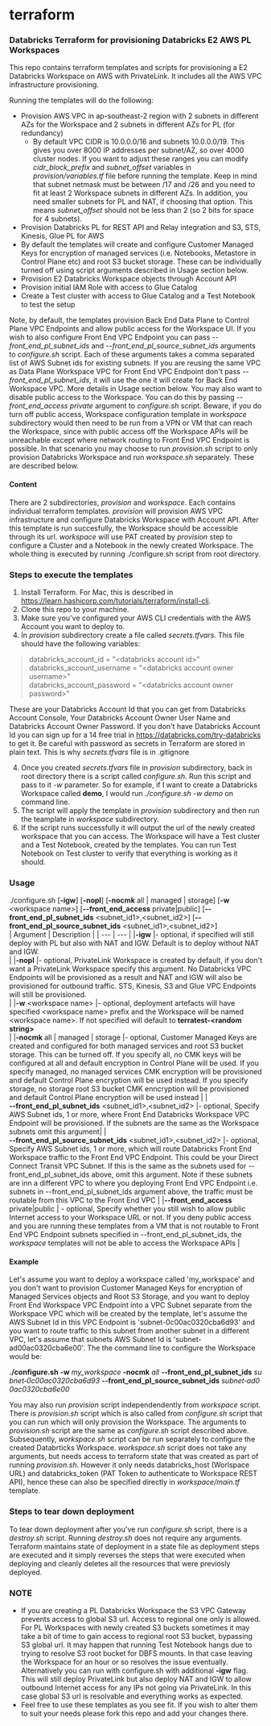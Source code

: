 # terraform
### Databricks Terraform for provisioning Databricks E2 AWS PL Workspaces

This repo contains terraform templates and scripts for provisioning a E2 Databricks Workspace on AWS with PrivateLink. It includes all the AWS VPC infrastructure provisioning.

Running the templates will do the following:
* Provision AWS VPC in ap-southeast-2 region with 2 subnets in different AZs for the Workspace and 2 subnets in different AZs for PL (for redundancy)
  - By default VPC CIDR is 10.0.0.0/16 and subnets 10.0.0.0/19. This gives you over 8000 IP addresses per subnet/AZ, so over 4000 cluster nodes. If you want to adjust these ranges you can modify *cidr_block_prefix* and *subnet_offset* variables in *provision/variables.tf* file before running the template. Keep in mind that subnet netmask must be between /17 and /26 and you need to fit at least 2 Workspace subnets in different AZs. In addition, you need smaller subnets for PL and NAT, if choosing that option. This means *subnet_offset* should not be less than 2 (so 2 bits for space for 4 subnets).
* Provision Databricks PL for REST API and Relay integration and S3, STS, Kinesis, Glue PL for AWS
* By default the templates will create and configure Customer Managed Keys for encryption of managed services (i.e. Notebooks, Metastore in Control Plane etc) and root S3 bucket storage. These can be individually turned off using script arguments described in Usage section below.
* Provision E2 Databricks Workspace objects through Account API
* Provision initial IAM Role with access to Glue Catalog
* Create a Test cluster with access to Glue Catalog and a Test Notebook to test the setup

Note, by default, the templates provision Back End Data Plane to Control Plane VPC Endpoints and allow public access for the Workspace UI.
If you wish to also configure Front End VPC Endpoint you can pass *--front_end_pl_subnet_ids* and *--front_end_pl_source_subnet_ids* arguments to *configure.sh* script. Each of these arguments takes a comma separated list of AWS Subnet ids for existing subnets. If you are reusing the same VPC as Data Plane Workspace VPC for Front End VPC Endpoint don't pass *--front_end_pl_subnet_ids*, it will use the one it will create for Back End Workspace VPC. More details in Usage section below.
You may also want to disable public access to the Workspace. You can do this by passing *--front_end_access private* argument to *configure.sh* script.
Beware, if you do turn off public access, Workspace configuration template in *workspace* subdirectory would then need to be run from a VPN or VM that can reach the Workspace, since with public access off the Workspace APIs will be unreachable except where network routing to Front End VPC Endpoint is possible.
In that scenario you may choose to run *provision.sh* script to only provision Databricks Workspace and run *workspace.sh* separately. These are described below.

#### Content
There are 2 subdirectories, *provision* and *workspace*. Each contains individual terraform templates.
*provision* will provision AWS VPC infrastructure and configure Databricks Workspace with Account API. After this template is run succesfully, the Workspace should be accessible through its url.
*workspace* will use PAT created by *provision* step to configure a Cluster and a Notebook in the newly created Workspace.
The whole thing is executed by running ./configure.sh script from root directory.

### Steps to execute the templates

1. Install Terraform. For Mac, this is described in https://learn.hashicorp.com/tutorials/terraform/install-cli.
2. Clone this repo to your machine.
3. Make sure you've configured your AWS CLI credentials with the AWS Account you want to deploy to.
4. In *provision* subdirectory create a file called *secrets.tfvars*. This file should have the following variables:
> databricks_account_id       = "\<databricks account id>"<br>
> databricks_account_username = "\<databricks account owner username>"<br>
> databricks_account_password = "\<databricks account owner password>"<br>

These are your Databricks Account Id that you can get from Databricks Account Console, Your Databricks Account Owner User Name and Databricks Account Owner Password. If you don't have Databricks Account Id you can sign up for a 14 free trial in https://databricks.com/try-databricks to get it.
Be careful with password as secrets in Terraform are stored in plain text. This is why *secrets.tfvars* file is in .gitignore

4. Once you created *secrets.tfvars* file in *provision* subdirectory, back in root directory there is a script called *configure.sh*. Run this script and pass to it *-w <your workspace name>* parameter. So for example, if I want to create a Databricks Workspace called **demo**, I would run *./configure.sh -w demo* on command line.
5. The script will apply the template in *provision* subdirectory and then run the teamplate in *workspace* subdirectory.
6. If the script runs successfully it will output the url of the newly created workspace that you can access. The Workspace will have a Test cluster and a Test Notebook, created by the templates. You can run Test Notebook on Test cluster to verify that everything is working as it should.

### Usage
./configure.sh [**-igw**] [**-nopl**]  [**-nocmk** all | managed | storage]  [**-w** \<workspace name\>]  [**--front_end_access** private|public]  [**--front_end_pl_subnet_ids** \<subnet_id1\>,\<subnet_id2\>]  [**--front_end_pl_source_subnet_ids** \<subnet_id1\>,\<subnet_id2\>]<br>
| Argument              | Description    |
| ---                   | ---            |
|**-igw**                  |- optional, if specified will still deploy with PL but also with NAT and IGW. Default is to deploy without NAT and IGW.<br> |
|**-nopl**                 |- optional, PrivateLink Workspace is created by default, if you don't want a PrivateLink Workspace specify this argument. No Databricks VPC Endpoints will be provisioned as a result and NAT and IGW will also be provisioned for outbound traffic. STS, Kinesis, S3 and Glue VPC Endpoints will still be provisioned.<br> |
|**-w** \<workspace name\> |- optional, deployment artefacts will have specified \<workspace name\> prefix and the Workspace will be named \<workspace name\>. If not specified <workspace name> will default to **terratest-\<random string\>**<br> |
|**&#8209;nocmk**&#160;all&#160;\|&#160;managed&#160;\|&#160;storage |- optional, Customer Managed Keys are created and configured for both managed services and root S3 bucket storage. This can be turned off. If you specify all, no CMK keys will be configured at all and default encryption in Control Plane will be used. If you specify managed, no managed services CMK encryption will be provisioned and default Control Plane encryption will be used instead. If you specify storage, no storage root S3 bucket CMK enncryption will be provisioned and default Control Plane encryption will be used instead |
  |**&#8209;&#8209;front_end_pl_subnet_ids**&#160;<subnet_id1>,<subnet_id2> |- optional, Specify AWS Subnet ids, 1 or more, where Front End Databricks Workspace VPC Endpoint will be provisioned. If the subnets are the same as the Workspace subnets omit this argument|
|<nobr>**&#8209;&#8209;front_end_pl_source_subnet_ids**&#160;<subnet_id1>,<subnet_id2></nobr> |- optional, Specify AWS Subnet ids, 1 or more, which will route Databricks Front End Workspace traffic to the Front End VPC Endpoint. This could be your Direct Connect Transit VPC Subnet. If this is the same as the subnets used for --front_end_pl_subnet_ids above, omit this argument. Note if these subnets are inn a different VPC to where you deploying Front End VPC Endpoint i.e. subnets in --front_end_pl_subnet_ids argument above, the traffic must be routable from this VPC to the Front End VPC |
|**--front_end_access** private\|public | - optional, Specify whether you still wish to allow public Internet access to your Workspace URL or not. If you deny public access and you are running these templates from a VM that is not routable to Front End VPC Endpoint subnets specified in --front_end_pl_subnet_ids, the *workspace* templates will not be able to access the Workspace APIs |

#### Example
Let's assume you want to deploy a workspace called 'my_workspace' and you don't want to provision Customer Managed Keys for encryption of Managed Services objects and Root S3 Storage, and you want to deploy Front End Workspace VPC Endpoint into a VPC Subnet separate from the Workspace VPC which will be created by the template, let's assume the AWS Subnet Id in this VPC Endpoint is 'subnet-0c00ac0320cba6d93' and you want to route traffic to this subnet from another subnet in a different VPC, let's assume that subnets AWS Subnet Id is 'subnet-ad00ac0320cba6e00'. The the command line to configure the Workspace would be:

**./configure.sh**&#160;**&#8209;w**&#160;*my_workspace*&#160;**&#8209;nocmk**&#160;*all*&#160;**&#8209;&#8209;front_end_pl_subnet_ids**&#160;*subnet&#8209;0c00ac0320cba6d93*&nbsp;**&#8209;&#8209;front_end_pl_source_subnet_ids**&#160;*subnet&#8209;ad00ac0320cba6e00*

You may also run *provision* script independendently from *workspace* script.
There is *provision.sh* script which is also called from *configure.sh* script that you can run which will only provision the Workspace. The arguments to *provision.sh* script are the same as *configure.sh* script described above.
Subsequently, *workspace.sh* script can be run separately to configure the created Databrticks Workspace. *workspace.sh* script does not take any arguments, but needs access to terraform state that was created as part of running *provision.sh*. However it only needs databricks_host (Worlspace URL) and databricks_token (PAT Token to authenticate to Workspace REST API), hence these can also be specified directly in *workspace/main.tf* template.

### Steps to tear down deployment
To tear down deployment after you've run *configure.sh* script, there is a *destroy.sh* script.
Running *destroy.sh* does not require any arguments. Terraform maintains state of deployment in a state file as deployment steps are executed and it simply reverses the steps that were executed when deploying and cleanly deletes all the resources that were previosly deployed.

### NOTE
* If you are creating a PL Databricks Workspace the S3 VPC Gateway prevents access to global S3 url. Access to regional one only is allowed. For PL Workspaces with newly created S3 buckets sometimes it may take a bit of time to gain access to regional root S3 bucket, bypassing S3 global url. It may happen that running Test Notebook hangs due to trying to resolve S3 root bucket for DBFS mounts. In that case leaving the Workspace for an hour or so resolves the issue eventually.
Alternatively you can run with configure.sh with additional **-igw** flag. This will still deploy PrivateLink but also deploy NAT and IGW to allow outbound Internet access for any IPs not going via PrivateLink. In this case global S3 url is resolvable and everything works as expected.
* Feel free to use these templates as you see fit. If you wish to alter them to suit your needs please fork this repo and add your changes there.


